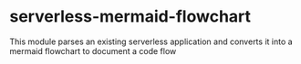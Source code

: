 # serverless-mermaid-flowchart

This module parses an existing serverless application and converts it into a mermaid flowchart to document a code flow